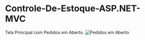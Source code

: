 # Controle-De-Estoque-ASP.NET-MVC
Tela Principal com Pedidos em Aberto.
![Pedidos em Aberto](https://user-images.githubusercontent.com/81596957/155583833-21f28731-f4c4-4803-8955-677c6371f896.png)
